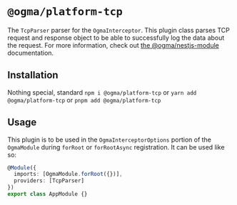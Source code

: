 # `@ogma/platform-tcp`

The `TcpParser` parser for the `OgmaInterceptor`. This plugin class parses TCP request and response object to be able to successfully log the data about the request. For more information, check out [the @ogma/nestjs-module](../nestjs-module/README.md) documentation.

## Installation

Nothing special, standard `npm i @ogma/platform-tcp` or `yarn add @ogma/platform-tcp` or `pnpm add @ogma/platform-tcp`

## Usage

This plugin is to be used in the `OgmaInterceptorOptions` portion of the `OgmaModule` during `forRoot` or `forRootAsync` registration. It can be used like so:

```ts
@Module({
  imports: [OgmaModule.forRoot({})],
  providers: [TcpParser]
})
export class AppModule {}
```

